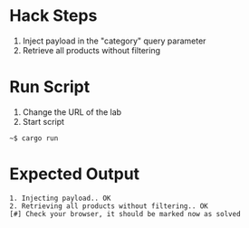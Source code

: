 # Hack Steps

1. Inject payload in the "category" query parameter
2. Retrieve all products without filtering

# Run Script

1. Change the URL of the lab
2. Start script

```
~$ cargo run
```

# Expected Output

```
1. Injecting payload.. OK
2. Retrieving all products without filtering.. OK
[#] Check your browser, it should be marked now as solved
```
